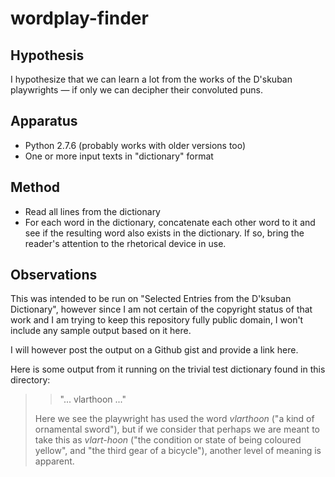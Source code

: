 wordplay-finder
===============

Hypothesis
----------

I hypothesize that we can learn a lot from the works of the D'skuban
playwrights — if only we can decipher their convoluted puns.

Apparatus
---------

*   Python 2.7.6 (probably works with older versions too)
*   One or more input texts in "dictionary" format

Method
------

*   Read all lines from the dictionary
*   For each word in the dictionary, concatenate each other word to it
    and see if the resulting word also exists in the dictionary.  If so,
    bring the reader's attention to the rhetorical device in use.

Observations
------------

This was intended to be run on "Selected Entries from the D'ksuban Dictionary",
however since I am not certain of the copyright status of that work and I am
trying to keep this repository fully public domain, I won't include any sample
output based on it here.

I will however post the output on a Github gist and provide a link here.

Here is some output from it running on the trivial test dictionary found in
this directory:

> > "... vlarthoon ..."
> 
> Here we see the playwright has used the word _vlarthoon_
> ("a kind of ornamental sword"),
> but if we consider that perhaps we are meant to take this as _vlart-hoon_
> ("the condition or state of being coloured yellow", and "the third gear of a bicycle"),
> another level of meaning is apparent.

